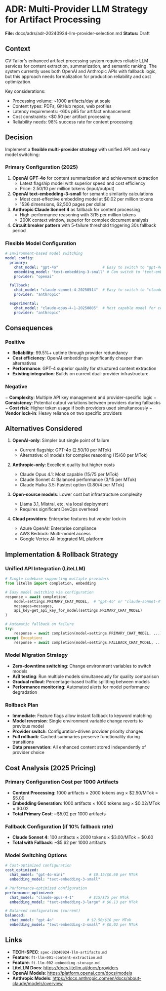 # ADR: Multi-Provider LLM Strategy for Artifact Processing

**File:** docs/adrs/adr-20240924-llm-provider-selection.md
**Status:** Draft

## Context

CV Tailor's enhanced artifact processing system requires reliable LLM services for content extraction, summarization, and semantic ranking. The system currently uses both OpenAI and Anthropic APIs with fallback logic, but this approach needs formalization for production reliability and cost optimization.

Key considerations:
- Processing volume: ~1000 artifacts/day at scale
- Content types: PDFs, GitHub repos, web profiles
- Latency requirements: <60s p95 for artifact enhancement
- Cost constraints: <$0.50 per artifact processing
- Reliability needs: 98% success rate for content processing

## Decision

Implement a **flexible multi-provider strategy** with unified API and easy model switching:

### Primary Configuration (2025)
1. **OpenAI GPT-4o** for content summarization and achievement extraction
   - Latest flagship model with superior speed and cost efficiency
   - Price: $2.50/$10 per million tokens (input/output)
2. **OpenAI text-embedding-3-small** for semantic similarity calculations
   - Most cost-effective embedding model at $0.02 per million tokens
   - 1536 dimensions, 62,500 pages per dollar
3. **Anthropic Claude Sonnet 4** as fallback for content processing
   - High-performance reasoning with $3/$15 per million tokens
   - 200K context window, superior for complex document analysis
4. **Circuit breaker pattern** with 5-failure threshold triggering 30s fallback period

### Flexible Model Configuration
```yaml
# Environment-based model switching
model_config:
  primary:
    chat_model: "gpt-4o"                    # Easy to switch to "gpt-4o-mini" or "o1"
    embedding_model: "text-embedding-3-small" # Can switch to "text-embedding-3-large"
    provider: "openai"

  fallback:
    chat_model: "claude-sonnet-4-20250514"  # Easy to switch to "claude-opus-4-1"
    provider: "anthropic"

  experimental:
    chat_model: "claude-opus-4-1-20250805"  # Most capable model for complex tasks
    provider: "anthropic"
```

## Consequences

### Positive
+ **Reliability**: 99.5%+ uptime through provider redundancy
+ **Cost efficiency**: OpenAI embeddings significantly cheaper than alternatives
+ **Performance**: GPT-4 superior quality for structured content extraction
+ **Existing integration**: Builds on current dual-provider infrastructure

### Negative
− **Complexity**: Multiple API key management and provider-specific logic
− **Consistency**: Potential output variations between providers during fallbacks
− **Cost risk**: Higher token usage if both providers used simultaneously
− **Vendor lock-in**: Heavy reliance on two specific providers

## Alternatives Considered

1. **OpenAI-only**: Simpler but single point of failure
   - Current flagship: GPT-4o ($2.50/$10 per MTok)
   - Alternative: o1 models for complex reasoning ($15/$60 per MTok)

2. **Anthropic-only**: Excellent quality but higher costs
   - Claude Opus 4.1: Most capable ($15/$75 per MTok)
   - Claude Sonnet 4: Balanced performance ($3/$15 per MTok)
   - Claude Haiku 3.5: Fastest option ($0.80/$4 per MTok)

3. **Open-source models**: Lower cost but infrastructure complexity
   - Llama 3.1, Mistral, etc. via local deployment
   - Requires significant DevOps overhead

4. **Cloud providers**: Enterprise features but vendor lock-in
   - Azure OpenAI: Enterprise compliance
   - AWS Bedrock: Multi-model access
   - Google Vertex AI: Integrated ML platform

## Implementation & Rollback Strategy

### Unified API Integration (LiteLLM)
```python
# Single codebase supporting multiple providers
from litellm import completion, embedding

# Easy model switching via configuration
response = await completion(
    model=settings.PRIMARY_CHAT_MODEL,  # "gpt-4o" or "claude-sonnet-4"
    messages=messages,
    api_key=get_api_key_for_model(settings.PRIMARY_CHAT_MODEL)
)

# Automatic fallback on failure
try:
    response = await completion(model=settings.PRIMARY_CHAT_MODEL, ...)
except Exception:
    response = await completion(model=settings.FALLBACK_CHAT_MODEL, ...)
```

### Model Migration Strategy
- **Zero-downtime switching**: Change environment variables to switch models
- **A/B testing**: Run multiple models simultaneously for quality comparison
- **Gradual rollout**: Percentage-based traffic splitting between models
- **Performance monitoring**: Automated alerts for model performance degradation

### Rollback Plan
- **Immediate**: Feature flags allow instant fallback to keyword matching
- **Model reversion**: Single environment variable change reverts to previous model
- **Provider switch**: Configuration-driven provider priority changes
- **Full rollback**: Cached summaries preserve functionality during transitions
- **Data preservation**: All enhanced content stored independently of provider choice

## Cost Analysis (2025 Pricing)

### Primary Configuration Cost per 1000 Artifacts
- **Content Processing**: 1000 artifacts × 2000 tokens avg × $2.50/MTok = $5.00
- **Embedding Generation**: 1000 artifacts × 1000 tokens avg × $0.02/MTok = $0.02
- **Total Primary Cost**: ~$5.02 per 1000 artifacts

### Fallback Configuration (if 10% fallback rate)
- **Claude Sonnet 4**: 100 artifacts × 2000 tokens × $3.00/MTok = $0.60
- **Total with Fallback**: ~$5.62 per 1000 artifacts

### Model Switching Options
```yaml
# Cost-optimized configuration
cost_optimized:
  chat_model: "gpt-4o-mini"           # $0.15/$0.60 per MTok
  embedding_model: "text-embedding-3-small"

# Performance-optimized configuration
performance_optimized:
  chat_model: "claude-opus-4-1"       # $15/$75 per MTok
  embedding_model: "text-embedding-3-large" # $0.13 per MTok

# Balanced configuration (current)
balanced:
  chat_model: "gpt-4o"               # $2.50/$10 per MTok
  embedding_model: "text-embedding-3-small" # $0.02 per MTok
```

## Links

- **TECH-SPEC**: `spec-20240924-llm-artifacts.md`
- **Feature**: `ft-llm-001-content-extraction.md`
- **Feature**: `ft-llm-002-embedding-storage.md`
- **LiteLLM Docs**: https://docs.litellm.ai/docs/providers
- **OpenAI Models**: https://platform.openai.com/docs/models
- **Anthropic Models**: https://docs.anthropic.com/en/docs/about-claude/models/overview